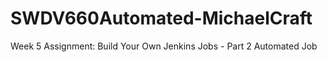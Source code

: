 # SWDV660Automated-MichaelCraft
Week 5 Assignment: Build Your Own Jenkins Jobs - Part 2 Automated Job

